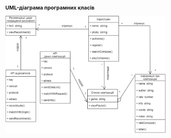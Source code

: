 ### UML-діаграма програмних класів
![Картинку не знайдено!](https://github.com/oleksandrblazhko/ai202-matnenko/blob/ai202-matnenko-with_laboratory_work_6/2-SoftwareDesign/2.5-UMLProgramClasses/UMLProgramClass.jpg)
